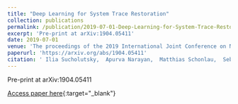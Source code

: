 ```yaml
---
title: "Deep Learning for System Trace Restoration"
collection: publications
permalink: /publication/2019-07-01-Deep-Learning-for-System-Trace-Restoration
excerpt: 'Pre-print at arXiv:1904.05411'
date: 2019-07-01
venue: 'The proceedings of the 2019 International Joint Conference on Neural Networks (IJCNN)'
paperurl: 'https://arxiv.org/abs/1904.05411'
citation: ' Ilia Sucholutsky,  Apurva Narayan,  Matthias Schonlau,  Sebastian Fischmeister, &quot;Deep Learning for System Trace Restoration.&quot; The proceedings of the 2019 International Joint Conference on Neural Networks (IJCNN), 2019.'
---
```

Pre-print at arXiv:1904.05411

[Access paper here](https://arxiv.org/abs/1904.05411){:target="_blank"}
